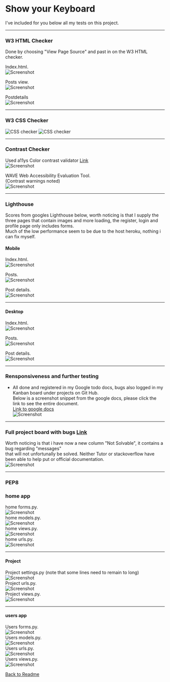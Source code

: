 # Show your Keyboard

I've included for you below all my tests on this project.

_____________________________________________________________________________

### W3 HTML Checker
Done by choosing "View Page Source" and past in on the W3 HTML checker.    

Index.html.    
![Screenshot](./static/images/w3_html_index.png)    

Posts view.        
![Screenshot](./static/images/w3_html_posts.png)

Postdetails   
![Screenshot](./static/images/w3_html_postdetail.png)    

_____________________________________________________________________________


### W3 CSS Checker
![CSS checker](http://jigsaw.w3.org/css-validator/images/vcss)
![CSS checker](http://jigsaw.w3.org/css-validator/images/vcss-blue)

_____________________________________________________________________________


### Contrast Checker
Used a11ys Color contrast validator [Link](https://color.a11y.com)   
![Screenshot](./static/images/contrast-readme.png)    

WAVE Web Accessibility Evaluation Tool.   
(Contrast warnings noted)    
![Screenshot](./static/images/wave_tool.png)
_____________________________________________________________________________

### Lighthouse
Scores from googles Lighthouse below, worth noticing is that I supply the three pages that contain 
images and more loading, the register, login and profile page only includes forms.   
Much of the low performance seem to be due to the host heroku, nothing i can fix myself. 

#### Mobile
Index.html.    
![Screenshot](./static/images/mobile_lighthouse_index.png)     

Posts.    
![Screenshot](./static/images/mobile_lighthouse_postview.png)    

Post details.     
![Screenshot](./static/images/mobile-lighthouse-postdetail.png)    

_____________________________________________________________________________

#### Desktop
Index.html.     
![Screenshot](./static/images/desktop_lighthouse_index.png)

Posts.   
![Screenshot](./static/images/desktop_lighthouse_posts.png)     

Post details.    
![Screenshot](./static/images/desktop_lighthouse_postdetails.png)    

_____________________________________________________________________________

### Rensponsiveness and further testing

- All done and registered in my Google todo docs, bugs also logged in my Kanban board under projects on Git Hub.   
Below is a screenshot snippet from the google docs, please click the link to see the entire document.   
[Link to google docs](https://docs.google.com/spreadsheets/d/1s44J9bTQyVY0vnPAtlb3FIwGDRyj-bNHVxq4E8CToME/edit?usp=sharing)    
![Screenshot](./static/images/testing_docs_readme.png)    

_____________________________________________________________________________


### Full project board with bugs [Link](https://github.com/users/andreas-ka/projects/6/views/1)     
Worth noticing is that i have now a new column "Not Solvable", it contains a bug regarding "messages"   
that will not unfortunally be solved. Neither Tutor or stackoverflow have been able to help put or official documentation.    
![Screenshot](./static/images/kanban_board_bugs.png)   


_____________________________________________________________________________

### PEP8
### home app
home forms.py.    
![Screenshot](./static/images/python_linter_home_forms.png)     
home models.py.   
![Screenshot](./static/images/python_linter_home_models.png)     
home views.py.   
![Screenshot](./static/images/python_linter_home_views.png)   
home urls.py.  
![Screenshot](./static/images/python_linter_home_urls.png)    
_____________________________________________________________________________

#### Project
Project settings.py (note that some lines need to remain to long)    
![Screenshot](./static/images/python_linter_project_settings.png)    
Project urls.py.  
![Screenshot](./static/images/python_linter_project_urls.png)    
Project views.py.   
![Screenshot](./static/images/python_linter_project_views.png)    
_____________________________________________________________________________

#### users app
Users forms.py.    
![Screenshot](./static/images/python_linter_users_forms.png)   
Users models.py.     
![Screenshot](./static/images/python_linter_users_model.png)     
Users urls.py.    
![Screenshot](./static/images/python_linter_users_urls.png)    
Users views.py.   
![Screenshot](./static/images/python_linter_users_views.png)   

[Back to Readme](README.md)